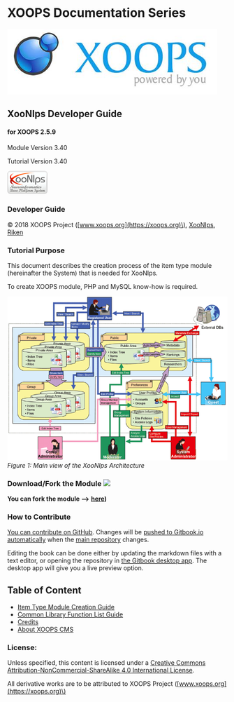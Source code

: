 # XOOPS Documentation Series

![](../.gitbook/assets/logoXoops%20%282%29.jpg)

## XooNIps Developer Guide

#### for XOOPS 2.5.9

Module Version 3.40

Tutorial Version 3.40

![](../.gitbook/assets/logoModule%20%282%29.png)

### Developer Guide

© 2018 XOOPS Project \([www.xoops.org](https://xoops.org)\), [XooNIps](http://xoonips.osdn.jp/), [Riken](http://www.riken.jp/)

### Tutorial Purpose

This document describes the creation process of the item type module \(hereinafter the System\) that is needed for XooNIps.

To create XOOPS module, PHP and MySQL know-how is required.

![](../.gitbook/assets/image001%20%282%29.png) _Figure 1: Main view of the XooNIps Architecture_

### Download/Fork the Module ![](https://xoops.org/images/forkit.png)

**You can fork the module --&gt;** [**here**](https://github.com/neuroinformatics/xoops-module-xoonips)**\)**

### How to Contribute

[You can contribute on GitHub](https://github.com/XoopsDocs/XXX-tutorial). Changes will be [pushed to Gitbook.io automatically](https://www.gitbook.com/book/xoops/xoonips-developerguide/activity) when the [main repository](https://github.com/XoopsDocs/xoonips-developerguide) changes.

Editing the book can be done either by updating the markdown files with a text editor, or opening the repository in [the Gitbook desktop app](https://github.com/GitbookIO/editor/blob/master/README.md). The desktop app will give you a live preview option.

## Table of Content

* [Item Type Module Creation Guide](https://github.com/XoopsDocs/xoonips-developerguide/tree/a6a58e91b3c2fbad05284b6a55d66570e12e94d6/en/book/itemtype2/intro.md)
* [Common Library Function List Guide](book/commonlib/intro.md)
* [Credits](book/9credits.md)
* [About XOOPS CMS](book/10aboutxoops.md)

### License:

  
Unless specified, this content is licensed under a [Creative Commons Attribution-NonCommercial-ShareAlike 4.0 International License](http://creativecommons.org/licenses/by-nc-sa/4.0/).

All derivative works are to be attributed to XOOPS Project \([www.xoops.org](https://xoops.org)\)

